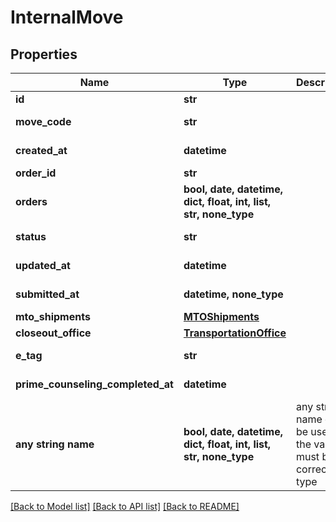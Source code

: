 # InternalMove


## Properties
Name | Type | Description | Notes
------------ | ------------- | ------------- | -------------
**id** | **str** |  | [optional] 
**move_code** | **str** |  | [optional] [readonly] 
**created_at** | **datetime** |  | [optional] [readonly] 
**order_id** | **str** |  | [optional] 
**orders** | **bool, date, datetime, dict, float, int, list, str, none_type** |  | [optional] 
**status** | **str** |  | [optional] [readonly] 
**updated_at** | **datetime** |  | [optional] [readonly] 
**submitted_at** | **datetime, none_type** |  | [optional] [readonly] 
**mto_shipments** | [**MTOShipments**](MTOShipments.md) |  | [optional] 
**closeout_office** | [**TransportationOffice**](TransportationOffice.md) |  | [optional] 
**e_tag** | **str** |  | [optional] [readonly] 
**prime_counseling_completed_at** | **datetime** |  | [optional] [readonly] 
**any string name** | **bool, date, datetime, dict, float, int, list, str, none_type** | any string name can be used but the value must be the correct type | [optional]

[[Back to Model list]](../README.md#documentation-for-models) [[Back to API list]](../README.md#documentation-for-api-endpoints) [[Back to README]](../README.md)


